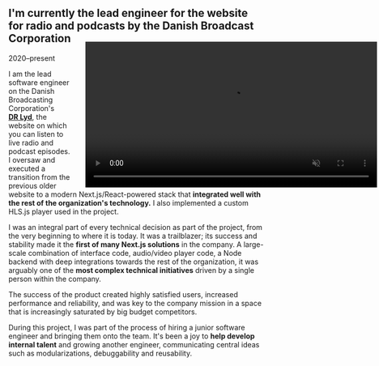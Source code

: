 ## I'm currently the lead engineer for the website for radio and podcasts by the Danish Broadcast Corporation

<video src="{{ '/assets/Andy CV DR Lyd 2023 cropped.mp4' | url }}" loop muted autoplay style="float: right; margin: -1.5rem -14rem 0 1.5rem; width: 36rem;"></video>

<p class="meta">2020–present</p>

I am the lead software engineer on the Danish Broadcasting Corporation's **[DR&nbsp;Lyd](https://www.dr.dk/lyd)**, the website on which you can listen to live radio and podcast episodes. I oversaw and executed a transition from the previous older website to a modern Next.js/React-powered stack that **integrated well with the rest of the organization's technology.** I also implemented a custom HLS.js player used in the project.

I was an integral part of every technical decision as part of the project, from the very beginning to where it is today. It was a trailblazer; its success and stability made it the **first of many Next.js solutions** in the company. A large-scale combination of interface code, audio/video player code, a Node backend with deep integrations towards the rest of the organization, it was arguably one of the **most complex technical initiatives** driven by a single person within the company.

The success of the product created highly satisfied users, increased performance and reliability, and was key to the company mission in a space that is increasingly saturated by big budget competitors.

During this project, I was part of the process of hiring a junior software engineer and bringing them onto the team. It's been a joy to **help develop internal talent** and growing another engineer, communicating central ideas such as modularizations, debuggability and reusability.

<!-- Engineering metrics: developer experience, developer velocity, debuggability, performance, and reliability -->
